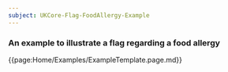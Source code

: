 ```yaml
---
subject: UKCore-Flag-FoodAllergy-Example
---
```

### An example to illustrate a flag regarding a food allergy

{{page:Home/Examples/ExampleTemplate.page.md}}